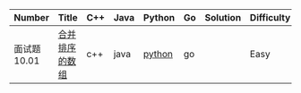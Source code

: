 ﻿| Number | Title | C++ | Java | Python | Go | Solution | Difficulty 
|---| --- | --- | --- | --- | --- | --- | --- |
|面试题 10.01|[合并排序的数组](https://leetcode-cn.com/problems/sorted-merge-lcci/)|c++|java|[python](./src/10.01.合并排序的数组/sorted-merge-lcci.py)|go||Easy|


















